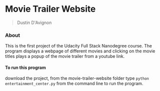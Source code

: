 # Movie Trailer Website

> Dustin D'Avignon

### About
This is the first project of the Udacity Full Stack Nanodegree course. The program displays a webpage of different
movies and clicking on the movie titles plays a popup of the movie trailer from a youtube link.


#### To run this program

download the project, from the movie-trailer-website folder type `python entertainment_center.py` from the command line to run the program.